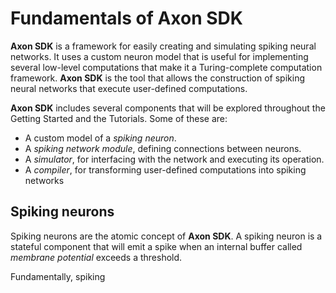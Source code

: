 # Fundamentals of Axon SDK

**Axon SDK** is a framework for easily creating and simulating spiking neural networks. It uses a custom neuron model that is useful for implementing several low-level computations that make it a Turing-complete computation framework. **Axon SDK** is the tool that allows the construction of spiking neural networks that execute user-defined computations.

**Axon SDK** includes several components that will be explored throughout the Getting Started and the Tutorials. Some of these are:

- A custom model of a *spiking neuron*.
- A *spiking network module*, defining connections between neurons.
- A *simulator*, for interfacing with the network and executing its operation.
- A *compiler*, for transforming user-defined computations into spiking networks

## Spiking neurons

Spiking neurons are the atomic concept of **Axon SDK**. A spiking neuron is a stateful component that will emit a spike when an internal buffer called *membrane potential* exceeds a threshold.

Fundamentally, spiking